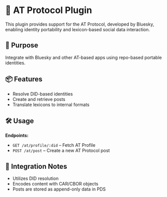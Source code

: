 # 📡 AT Protocol Plugin

This plugin provides support for the AT Protocol, developed by Bluesky, enabling identity portability and lexicon-based social data interaction.

## 📌 Purpose

Integrate with Bluesky and other AT-based apps using repo-based portable identities.

## 📦 Features

- Resolve DID-based identities
- Create and retrieve posts
- Translate lexicons to internal formats

## 🛠 Usage

**Endpoints:**
- `GET /at/profile/:did` – Fetch AT Profile
- `POST /at/post` – Create a new AT Protocol post

## 🔄 Integration Notes

- Utilizes DID resolution
- Encodes content with CAR/CBOR objects
- Posts are stored as append-only data in PDS
